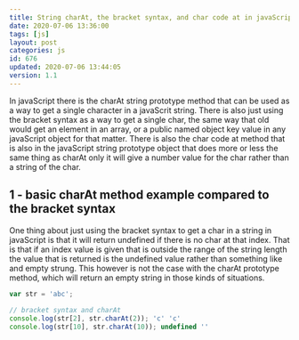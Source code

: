 ```yaml
---
title: String charAt, the bracket syntax, and char code at in javaScript
date: 2020-07-06 13:36:00
tags: [js]
layout: post
categories: js
id: 676
updated: 2020-07-06 13:44:05
version: 1.1
---
```


In javaScript there is the charAt string prototype method that can be used as a way to get a single character in a javaScrit string. There is also just using the bracket syntax as a way to get a single char, the same way that old would get an element in an array, or a public named object key value in any javaScript object for that matter. There is also the char code at method that is also in the javaScript string prototype object that does more or less the same thing as charAt only it will give a number value for the char rather than a string of the char.

<!-- more -->

## 1 - basic charAt method example compared to the bracket syntax

One thing about just using the bracket syntax to get a char in a string in javaScript is that it will return undefined if there is no char at that index. That is that if an index value is given that is outside the range of the string length the value that is returned is the undefined value rather than something like and empty strung. This however is not the case with the charAt prototype method, which will return an empty string in those kinds of situations.

```js
var str = 'abc';
 
// bracket syntax and charAt
console.log(str[2], str.charAt(2)); 'c' 'c'
console.log(str[10], str.charAt(10)); undefined ''
```